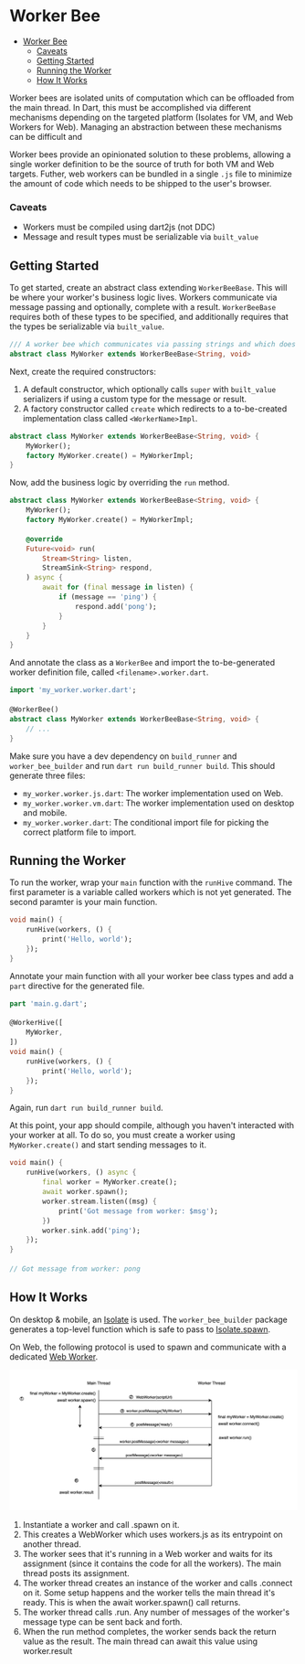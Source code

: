 # Worker Bee

- [Worker Bee](#worker-bee)
    - [Caveats](#caveats)
  - [Getting Started](#getting-started)
  - [Running the Worker](#running-the-worker)
  - [How It Works](#how-it-works)

Worker bees are isolated units of computation which can be offloaded from the main thread. In Dart, this must be accomplished via different mechanisms depending on the targeted platform (Isolates for VM, and Web Workers for Web). Managing an abstraction between these mechanisms can be difficult and 

Worker bees provide an opinionated solution to these problems, allowing a single worker definition to be the source of truth for both VM and Web targets. Futher, web workers can be bundled in a single `.js` file to minimize the amount of code which needs to be shipped to the user's browser.

### Caveats
- Workers must be compiled using dart2js (not DDC)
- Message and result types must be serializable via `built_value`

## Getting Started

To get started, create an abstract class extending `WorkerBeeBase`. This will be where your worker's business logic lives. Workers communicate via message passing and optionally, complete with a result. `WorkerBeeBase` requires both of these types to be specified, and additionally requires that the types be serializable via `built_value`.

```dart
/// A worker bee which communicates via passing strings and which does not have a result type.
abstract class MyWorker extends WorkerBeeBase<String, void>
```

Next, create the required constructors:
1. A default constructor, which optionally calls `super` with `built_value` serializers if using a custom type for the message or result.
2. A factory constructor called `create` which redirects to a to-be-created implementation class called `<WorkerName>Impl`.

```dart
abstract class MyWorker extends WorkerBeeBase<String, void> {
    MyWorker();
    factory MyWorker.create() = MyWorkerImpl;
}
```

Now, add the business logic by overriding the `run` method.

```dart
abstract class MyWorker extends WorkerBeeBase<String, void> {
    MyWorker();
    factory MyWorker.create() = MyWorkerImpl;

    @override
    Future<void> run(
        Stream<String> listen,
        StreamSink<String> respond,
    ) async {
        await for (final message in listen) {
            if (message == 'ping') {
                respond.add('pong');
            }
        }
    }
}
```

And annotate the class as a `WorkerBee` and import the to-be-generated worker definition file, called `<filename>.worker.dart`.

```dart
import 'my_worker.worker.dart';

@WorkerBee()
abstract class MyWorker extends WorkerBeeBase<String, void> {
    // ...
}
```

Make sure you have a dev dependency on `build_runner` and `worker_bee_builder` and run `dart run build_runner build`. This should generate three files:
- `my_worker.worker.js.dart`: The worker implementation used on Web.
- `my_worker.worker.vm.dart`: The worker implementation used on desktop and mobile.
- `my_worker.worker.dart`: The conditional import file for picking the correct platform file to import.

## Running the Worker

To run the worker, wrap your `main` function with the `runHive` command. The first parameter is a variable called workers which is not yet generated. The second paramter is your main function.

```dart
void main() {
    runHive(workers, () {
        print('Hello, world');
    });
}
```

Annotate your main function with all your worker bee class types and add a `part` directive for the generated file.

```dart
part 'main.g.dart';

@WorkerHive([
    MyWorker,
])
void main() {
    runHive(workers, () {
        print('Hello, world');
    });
}
```

Again, run `dart run build_runner build`.

At this point, your app should compile, although you haven't interacted with your worker at all. To do so, you must create a worker using `MyWorker.create()` and start sending messages to it.

```dart
void main() {
    runHive(workers, () async {
        final worker = MyWorker.create();
        await worker.spawn();
        worker.stream.listen((msg) {
            print('Got message from worker: $msg');
        })
        worker.sink.add('ping');
    });
}

// Got message from worker: pong
```

## How It Works

On desktop & mobile, an [Isolate](https://api.dart.dev/stable/dart-isolate/Isolate-class.html) is used. The `worker_bee_builder` package generates a top-level function which is safe to pass to [Isolate.spawn](https://api.dart.dev/stable/dart-isolate/Isolate/spawn.html).

On Web, the following protocol is used to spawn and communicate with a dedicated [Web Worker](https://developer.mozilla.org/en-US/docs/Web/API/Web_Workers_API).

![Web Worker Protocol diagram](../../docs/worker.png)

1. Instantiate a worker and call .spawn on it.
2. This creates a WebWorker which uses workers.js as its entrypoint on another thread.
3. The worker sees that it's running in a Web worker and waits for its assignment (since it contains the code for all the workers). The main thread posts its assignment.
4. The worker thread creates an instance of the worker and calls .connect on it. Some setup happens and the worker tells the main thread it's ready. This is when the await worker.spawn() call returns.
5. The worker thread calls .run. Any number of messages of the worker's message type can be sent back and forth.
6. When the run method completes, the worker sends back the return value as the result. The main thread can await this value using worker.result
